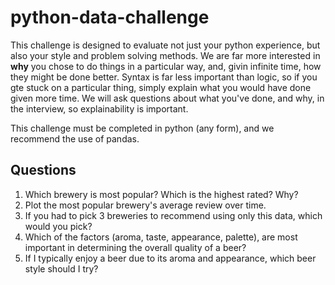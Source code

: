 # python-data-challenge
This challenge is designed to evaluate not just your python experience, but also your style and problem solving methods.
We are far more interested in **why** you chose to do things in a particular way, and, givin infinite time, how they might be done better. Syntax is far less important than logic, so if you gte stuck on a particular thing, simply explain what you would have done given more time. We will ask questions about what you've done, and why, in the interview, so explainability is important.

This challenge must be completed in python (any form), and we recommend the use of pandas.


## Questions
1. Which brewery is most popular? Which is the highest rated? Why?
2. Plot the most popular brewery's average review over time.
3. If you had to pick 3 breweries to recommend using only this data, which would you pick?
4. Which of the factors (aroma, taste, appearance, palette), are most important in determining the overall quality of a beer?
5. If I typically enjoy a beer due to its aroma and appearance, which beer style should I try?
